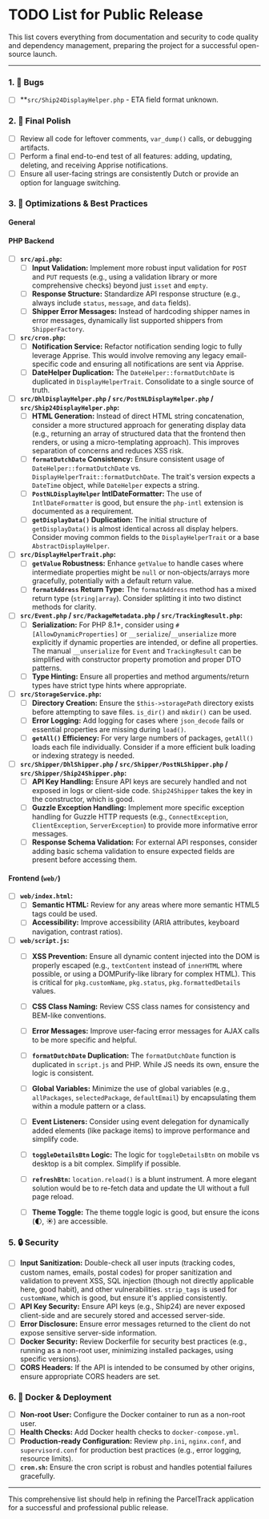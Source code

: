 # TODO List for Public Release

This list covers everything from documentation and security to code quality and dependency management, preparing the project for a successful open-source launch.

---
### 1. 🧹 Bugs

- [ ] **`src/Ship24DisplayHelper.php` - ETA field format unknown.

### 2. 🧹 Final Polish

- [ ] Review all code for leftover comments, `var_dump()` calls, or debugging artifacts.
- [ ] Perform a final end-to-end test of all features: adding, updating, deleting, and receiving Apprise notifications.
- [ ] Ensure all user-facing strings are consistently Dutch or provide an option for language switching.

### 3. 🚀 Optimizations & Best Practices

#### General

#### PHP Backend
- [ ] **`src/api.php`:**
    - [ ] **Input Validation:** Implement more robust input validation for `POST` and `PUT` requests (e.g., using a validation library or more comprehensive checks) beyond just `isset` and `empty`.
    - [ ] **Response Structure:** Standardize API response structure (e.g., always include `status`, `message`, and `data` fields).
    - [ ] **Shipper Error Messages:** Instead of hardcoding shipper names in error messages, dynamically list supported shippers from `ShipperFactory`.
- [ ] **`src/cron.php`:**
    - [ ] **Notification Service:** Refactor notification sending logic to fully leverage Apprise. This would involve removing any legacy email-specific code and ensuring all notifications are sent via Apprise.
    - [ ] **DateHelper Duplication:** The `DateHelper::formatDutchDate` is duplicated in `DisplayHelperTrait`. Consolidate to a single source of truth.
- [ ] **`src/DhlDisplayHelper.php` / `src/PostNLDisplayHelper.php` / `src/Ship24DisplayHelper.php`:**
    - [ ] **HTML Generation:** Instead of direct HTML string concatenation, consider a more structured approach for generating display data (e.g., returning an array of structured data that the frontend then renders, or using a micro-templating approach). This improves separation of concerns and reduces XSS risk.
    - [ ] **`formatDutchDate` Consistency:** Ensure consistent usage of `DateHelper::formatDutchDate` vs. `DisplayHelperTrait::formatDutchDate`. The trait's version expects a `DateTime` object, while `DateHelper` expects a string.
    - [ ] **`PostNLDisplayHelper` IntlDateFormatter:** The use of `IntlDateFormatter` is good, but ensure the `php-intl` extension is documented as a requirement.
    - [ ] **`getDisplayData()` Duplication:** The initial structure of `getDisplayData()` is almost identical across all display helpers. Consider moving common fields to the `DisplayHelperTrait` or a base `AbstractDisplayHelper`.
- [ ] **`src/DisplayHelperTrait.php`:**
    - [ ] **`getValue` Robustness:** Enhance `getValue` to handle cases where intermediate properties might be `null` or non-objects/arrays more gracefully, potentially with a default return value.
    - [ ] **`formatAddress` Return Type:** The `formatAddress` method has a mixed return type (`string|array`). Consider splitting it into two distinct methods for clarity.
- [ ] **`src/Event.php` / `src/PackageMetadata.php` / `src/TrackingResult.php`:**
    - [ ] **Serialization:** For PHP 8.1+, consider using `#[AllowDynamicProperties]` or `__serialize`/`__unserialize` more explicitly if dynamic properties are intended, or define all properties. The manual `__unserialize` for `Event` and `TrackingResult` can be simplified with constructor property promotion and proper DTO patterns.
    - [ ] **Type Hinting:** Ensure all properties and method arguments/return types have strict type hints where appropriate.
- [ ] **`src/StorageService.php`:**
    - [ ] **Directory Creation:** Ensure the `$this->storagePath` directory exists before attempting to save files. `is_dir()` and `mkdir()` can be used.
    - [ ] **Error Logging:** Add logging for cases where `json_decode` fails or essential properties are missing during `load()`.
    - [ ] **`getAll()` Efficiency:** For very large numbers of packages, `getAll()` loads each file individually. Consider if a more efficient bulk loading or indexing strategy is needed.
- [ ] **`src/Shipper/DhlShipper.php` / `src/Shipper/PostNLShipper.php` / `src/Shipper/Ship24Shipper.php`:**
    - [ ] **API Key Handling:** Ensure API keys are securely handled and not exposed in logs or client-side code. `Ship24Shipper` takes the key in the constructor, which is good.
    - [ ] **Guzzle Exception Handling:** Implement more specific exception handling for Guzzle HTTP requests (e.g., `ConnectException`, `ClientException`, `ServerException`) to provide more informative error messages.
    - [ ] **Response Schema Validation:** For external API responses, consider adding basic schema validation to ensure expected fields are present before accessing them.

#### Frontend (`web/`)
- [ ] **`web/index.html`:**
    - [ ] **Semantic HTML:** Review for any areas where more semantic HTML5 tags could be used.
    - [ ] **Accessibility:** Improve accessibility (ARIA attributes, keyboard navigation, contrast ratios).
- [ ] **`web/script.js`:**
    - [ ] **XSS Prevention:** Ensure all dynamic content injected into the DOM is properly escaped (e.g., `textContent` instead of `innerHTML` where possible, or using a DOMPurify-like library for complex HTML). This is critical for `pkg.customName`, `pkg.status`, `pkg.formattedDetails` values.
    - [ ] **CSS Class Naming:** Review CSS class names for consistency and BEM-like conventions.
    - [ ] **Error Messages:** Improve user-facing error messages for AJAX calls to be more specific and helpful.
    - [ ] **`formatDutchDate` Duplication:** The `formatDutchDate` function is duplicated in `script.js` and PHP. While JS needs its own, ensure the logic is consistent.
    - [ ] **Global Variables:** Minimize the use of global variables (e.g., `allPackages`, `selectedPackage`, `defaultEmail`) by encapsulating them within a module pattern or a class.
    - [ ] **Event Listeners:** Consider using event delegation for dynamically added elements (like package items) to improve performance and simplify code.
    - [ ] **`toggleDetailsBtn` Logic:** The logic for `toggleDetailsBtn` on mobile vs desktop is a bit complex. Simplify if possible.
    - [ ] **`refreshBtn`:** `location.reload()` is a blunt instrument. A more elegant solution would be to re-fetch data and update the UI without a full page reload.
    - [ ] **Theme Toggle:** The theme toggle logic is good, but ensure the icons (🌓, ☀️) are accessible.


### 5. 🔒 Security

- [ ] **Input Sanitization:** Double-check all user inputs (tracking codes, custom names, emails, postal codes) for proper sanitization and validation to prevent XSS, SQL injection (though not directly applicable here, good habit), and other vulnerabilities. `strip_tags` is used for `customName`, which is good, but ensure it's applied consistently.
- [ ] **API Key Security:** Ensure API keys (e.g., Ship24) are never exposed client-side and are securely stored and accessed server-side.
- [ ] **Error Disclosure:** Ensure error messages returned to the client do not expose sensitive server-side information.
- [ ] **Docker Security:** Review Dockerfile for security best practices (e.g., running as a non-root user, minimizing installed packages, using specific versions).
- [ ] **CORS Headers:** If the API is intended to be consumed by other origins, ensure appropriate CORS headers are set.

### 6. 🐳 Docker & Deployment

- [ ] **Non-root User:** Configure the Docker container to run as a non-root user.
- [ ] **Health Checks:** Add Docker health checks to `docker-compose.yml`.
- [ ] **Production-ready Configuration:** Review `php.ini`, `nginx.conf`, and `supervisord.conf` for production best practices (e.g., error logging, resource limits).
- [ ] **`cron.sh`:** Ensure the cron script is robust and handles potential failures gracefully.

---
This comprehensive list should help in refining the ParcelTrack application for a successful and professional public release.
